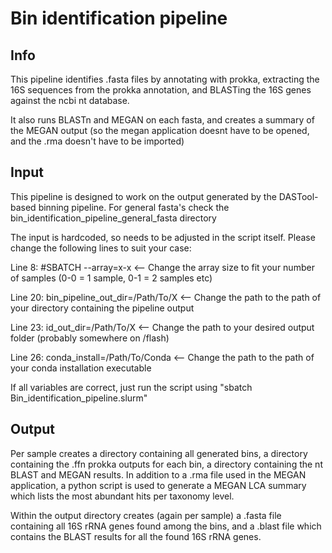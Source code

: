 # Bin identification pipeline
## Info
This pipeline identifies .fasta files by annotating with prokka, extracting the 16S sequences from the prokka annotation,
and BLASTing the 16S genes against the ncbi nt database.

It also runs BLASTn and MEGAN on each fasta, and creates a summary of the MEGAN output (so the megan application doesnt
have to be opened, and the .rma doesn't have to be imported)

## Input
This pipeline is designed to work on the output generated by the DASTool-based binning pipeline. For general fasta's check the 
bin_identification_pipeline_general_fasta directory

The input is hardcoded, so needs to be adjusted in the script itself.
Please change the following lines to suit your case:

Line 8: #SBATCH --array=x-x <-- Change the array size to fit your number of samples (0-0 = 1 sample, 0-1 = 2 samples etc)

Line 20: bin_pipeline_out_dir=/Path/To/X <-- Change the path to the path of your directory containing the pipeline output

Line 23: id_out_dir=/Path/To/X <-- Change the path to your desired output folder (probably somewhere on /flash)

Line 26: conda_install=/Path/To/Conda <-- Change the path to the path of your conda installation executable

If all variables are correct, just run the script using "sbatch Bin_identification_pipeline.slurm"

## Output
Per sample creates a directory containing all generated bins, a directory containing the .ffn prokka outputs for each bin,
a directory containing the nt BLAST and MEGAN results. In addition to a .rma file used in the MEGAN application, a python script is used to generate a MEGAN LCA summary which lists the most abundant hits per taxonomy level. 

Within the output directory creates (again per sample) a .fasta file containing all 16S rRNA genes found among the bins, and a .blast file which contains the BLAST results for all the found 16S rRNA genes. 
